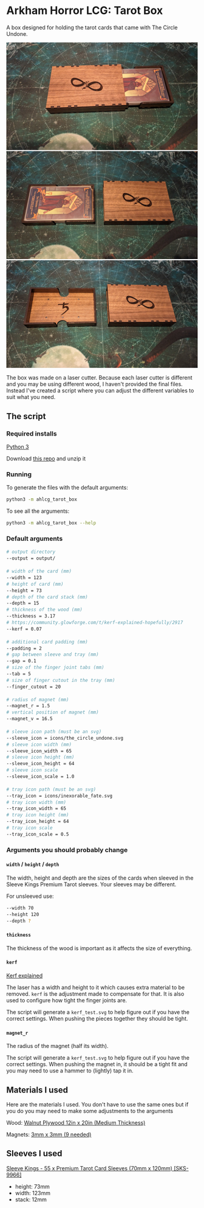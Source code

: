 # Arkham Horror LCG: Tarot Box

A box designed for holding the tarot cards that came with The Circle Undone.


<img alt="Sleeve & Tray (open)" src=".github/sleeve_tray_open.jpg"/>
<img alt="Sleeve & Tray (with cards)" src=".github/sleeve_tray_cards.jpg"/>
<img alt="Sleeve & Tray (without cards)" src=".github/sleeve_tray_empty.jpg"/>

The box was made on a laser cutter. Because each laser cutter is different and you may be using different wood, I haven't provided the final files.
Instead I've created a script where you can adjust the different variables to suit what you need.


## The script

### Required installs

[Python 3](https://wiki.python.org/moin/BeginnersGuide/Download)

Download [this repo](https://codeload.github.com/North101/ahlcg_tarot_box/zip/refs/heads/main) and unzip it


### Running

To generate the files with the default arguments:
```bash
python3 -m ahlcg_tarot_box
```

To see all the arguments:
```bash
python3 -m ahlcg_tarot_box --help
```


### Default arguments

```bash
# output directory
--output = output/

# width of the card (mm)
--width = 123
# height of card (mm)
--height = 73
# depth of the card stack (mm)
--depth = 15
# thickness of the wood (mm)
--thickness = 3.17
# https://community.glowforge.com/t/kerf-explained-hopefully/2917
--kerf = 0.07

# additional card padding (mm)
--padding = 2
# gap between sleeve and tray (mm)
--gap = 0.1
# size of the finger joint tabs (mm)
--tab = 5
# size of finger cutout in the tray (mm)
--finger_cutout = 20

# radius of magnet (mm)
--magnet_r = 1.5
# vertical position of magnet (mm)
--magnet_v = 16.5

# sleeve icon path (must be an svg)
--sleeve_icon = icons/the_circle_undone.svg
# sleeve icon width (mm)
--sleeve_icon_width = 65
# sleeve icon height (mm)
--sleeve_icon_height = 64
# sleeve icon scale
--sleeve_icon_scale = 1.0

# tray icon path (must be an svg)
--tray_icon = icons/inexorable_fate.svg
# tray icon width (mm)
--tray_icon_width = 65
# tray icon height (mm)
--tray_icon_height = 64
# tray icon scale
--tray_icon_scale = 0.5
```


### Arguments you should probably change

#### `width` / `height` / `depth`

The width, height and depth are the sizes of the cards when sleeved in the Sleeve Kings Premium Tarot sleeves. Your sleeves may be different.

For unsleeved use:
```bash
--width 70
--height 120
--depth ?
```


#### `thickness`

The thickness of the wood is important as it affects the size of everything.


#### `kerf`

[Kerf explained](https://community.glowforge.com/t/kerf-explained-hopefully/2917)

The laser has a width and height to it which causes extra material to be removed. `kerf` is the adjustment made to compensate for that. It is also used to configure how tight the finger joints are.

The script will generate a `kerf_test.svg` to help figure out if you have the correct settings. When pushing the pieces together they should be tight.


#### `magnet_r`

The radius of the magnet (half its width).

The script will generate a `kerf_test.svg` to help figure out if you have the correct settings. When pushing the magnet in, it should be a tight fit and you may need to use a hammer to (lightly) tap it in.


## Materials I used

Here are the materials I used. You don't have to use the same ones but if you do you may need to make some adjustments to the arguments

Wood: [Walnut Plywood 12in x 20in (Medium Thickness)](https://shop.glowforge.com/collections/plywood/products/walnut-plywood-finished)

Magnets: [3mm x 3mm (9 needed)](https://www.amazon.co.uk/dp/B0C81JJJ3R)


## Sleeves I used

[Sleeve Kings - 55 x Premium Tarot Card Sleeves (70mm x 120mm) [SKS-9966]](https://sleevekings.com/products/tarot-card-sleeves-70x120mm-55-pack-100-microns-preorder)
* height: 73mm
* width: 123mm
* stack: 12mm
